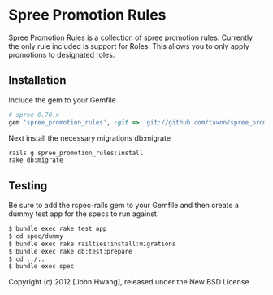 Spree Promotion Rules
=====================

Spree Promotion Rules is a collection of spree promotion rules.  Currently the only rule included is support for Roles.  This allows you to only apply promotions to designated roles.

Installation
------------

Include the gem to your Gemfile

```ruby
# spree 0.70.x
gem 'spree_promotion_rules', :git => 'git://github.com/tavon/spree_promotion_rules', :branch => '0-70-stable'
```

Next install the necessary migrations db:migrate

```bash
rails g spree_promotion_rules:install
rake db:migrate
```

Testing
-------

Be sure to add the rspec-rails gem to your Gemfile and then create a dummy test app for the specs to run against.

```bash
$ bundle exec rake test_app
$ cd spec/dummy
$ bundle exec rake railties:install:migrations
$ bundle exec rake db:test:prepare
$ cd ../..
$ bundle exec spec
```

Copyright (c) 2012 [John Hwang], released under the New BSD License
